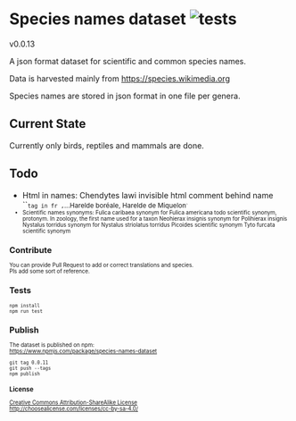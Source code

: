 # Species names dataset ![tests](https://github.com/species-names/dataset/actions/workflows/tests.yaml/badge.svg)


v0.0.13

A json format dataset for scientific and common species names.

Data is harvested mainly from https://species.wikimedia.org

Species names are stored in json format in one file per genera.

## Current State
Currently only birds, reptiles and mammals are done.  

## Todo
- Html in names: Chendytes lawi invisible html comment behind name
  ``<small>` tag in fr , `...Harelde boréale, Harelde de Miquelon<small>`
- Scientific names synonyms:
  Fulica caribaea synonym for Fulica americana todo scientific synonym, protonym. In zoology, the first name used for a taxon
  Neohierax insignis synonym for Polihierax insignis
  Nystalus torridus synonym for Nystalus striolatus torridus
  Picoides scientific synonym
  Tyto furcata scientific synonym

## Contribute
You can provide Pull Request to add or correct translations and species.  
Pls add some sort of reference.  

## Tests

    npm install
    npm run test

## Publish
The dataset is published on npm:  
https://www.npmjs.com/package/species-names-dataset

    git tag 0.0.11
    git push --tags
    npm publish

### License

[Creative Commons Attribution-ShareAlike License](https://creativecommons.org/licenses/by-sa/4.0/)  
http://choosealicense.com/licenses/cc-by-sa-4.0/
